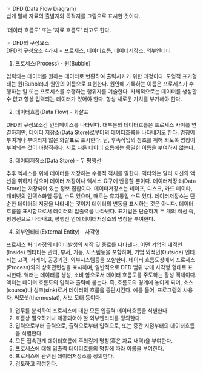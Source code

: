 
☞ DFD (Data Flow Diagram)
<br>
쉽게 말해 자료의 출발지와 목적지를 그림으로 표시한 것이다.<br>
<br>
'데이터 흐름도' 또는 '자료 흐름도' 라고도 한다.<br>

☞ DFD의 구성요소<br>
DFD의 구성요소 4가지 = 프로세스, 데이터흐름, 데이터저장소, 외부엔티티

1. 프로세스(Process) - 원(Bubble)

입력되는 데이터를 원하는 데이터로 변환하여 출력시키기 위한 과정이다.
도형적 표기형태는 원(Bubble)과 원안의 이름으로 표현한다.
원안에 기록하는 이름은 프로세스가 수행하는 일 또는 프로세스를 수행하는 행위자를 기술한다.
자체적으로는 데이터를 생성할 수 없고 항상 입력되는 데이터가 있어야 한다.
항상 새로운 가치를 부가해야 한다.

2. 데이터흐름(Data Flow) - 화살표

DFD의 구성요소간 인터페이스를 나타낸다.
대부분의 데이터흐름은 프로세스 사이를 연결하지만, 데이터 저장소(Data Store)로부터의 데이터흐름을 나타내기도 한다.
명칭이 부여거나 부여되지 않은 화살표로 표시한다. 단, 후속작업의 참조를 위해 되도록 명칭이 부여되는 것이 바람직하다.
서로 다른 데이터 흐름에는 동일한 이름을 부여하지 않는다.

3. 데이터저장소(Data Store) - 두 평행선 

추후 엑세스를 위해 데이터를 저장하는 수동적 객체를 말한다.
액터와는 달리 자신의 액션을 취하지 않으며 데이터 저장이나 엑세스 요구에 반응할 뿐이다.
데이터저장소(Data Store)는 저장되어 있는 정보 집합이다.
데이터저장소는 테이프, 디스크, 카드 데이타, 캐비넷의 인덱스화일 등일 수도 있으며, 때로는 휴지통일 수도 있다.
데이터저장소는 단순한 데이터의 저장을 나타내는 것이지 데이터의 변동을 표시하는 것은 아니다.
데이터흐름을 표시함으로서 데이터의 입출력을 나타낸다.
표기법은 단순하게 두 개의 직선 즉, 평행선으로 나타내고, 평행선 안에 데이터저장소의 명칭을 부여한다.

4. 외부엔티티(External Entity) - 사각형

프로세스 처리과정의 데이터발생의 시작 및 종료를 나타낸다.
어떤 기업의 내적인(Inside) 엔티티는 관리, 부서, 기능, 시스템등을 포함하며, 기업 외적인(Outside) 엔티티는 고객, 거래처, 공공기관, 외부시스템등을 포함한다.
데이터 흐름도상에서 프로세스(Process)와의 상호관련성을 표시하며, 일반적으로 DFD 범위 밖에 사각형 형태로 표시한다.
액터는 데이터를 생성, 소비 함으로서 데이터 흐름도를 주도하는 활성 객체이다.
액터는 데이터 흐름도의 입력과 출력에 붙는다. 즉, 흐름도의 경계에 놓이게 되며, 소스(source)나 싱크(sink)로서 데이터의 흐름을 중단시킨다.
예를 들어, 프로그램의 사용자, 써모셋(thermostat), 서보 모터 등이다. 

1. 업무를 분석하여 프로세스에 대한 모든 입출력 데이터흐름을 식별한다. 
2. 흐름상 필요하거나 제공되어야 할 외부엔티티를 정의한다.
3. 입력으로부터 출력으로, 출력으로부터 입력으로, 또는 중간 지점부터의 데이터흐름을 식별한다.
4. 모든 접속관계 데이터흐름에 주의깊게 명칭(혹은 자료 내역)을 부여한다.
5. 프로세스에 대해 입출력 데이터흐름의 명칭에 따라 이름을 부여한다.
6. 프로세스에 관련된 데이터저장소를 정의한다.
7. 검토하고 작성한다.
